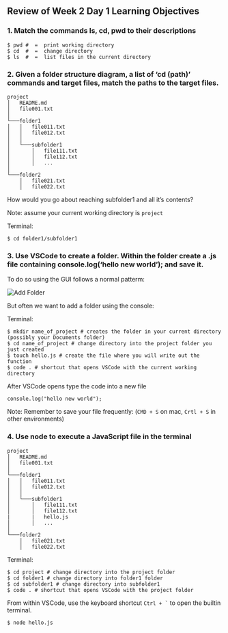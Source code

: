 Review of Week 2 Day 1 Learning Objectives
------------------------------------------

### 1. Match the commands ls, cd, pwd to their descriptions

    $ pwd #  =  print working directory
    $ cd  #  =  change directory
    $ ls  #  =  list files in the current directory

### 2. Given a folder structure diagram, a list of ‘cd (path)’ commands and target files, match the paths to the target files.

    project
    │   README.md
    │   file001.txt    
    │
    └───folder1
    │   │   file011.txt
    │   │   file012.txt
    │   │
    │   └───subfolder1
    │       │   file111.txt
    │       │   file112.txt
    │       │   ...
    │   
    └───folder2
        │   file021.txt
        │   file022.txt

How would you go about reaching subfolder1 and all it’s contents?

Note: assume your current working directory is `project`

Terminal:

    $ cd folder1/subfolder1

### 3. Use VSCode to create a folder. Within the folder create a .js file containing console.log(‘hello new world’); and save it.

To do so using the GUI follows a normal patterm:

![Add Folder](add_folder.png)

But often we want to add a folder using the console:

Terminal:

    $ mkdir name_of_project # creates the folder in your current directory (possibly your Documents folder)
    $ cd name_of_project # change directory into the project folder you just created
    $ touch hello.js # create the file where you will write out the function
    $ code . # shortcut that opens VSCode with the current working directory

After VSCode opens type the code into a new file

    console.log("hello new world");

Note: Remember to save your file frequently: (`CMD + S` on mac, `Crtl + S` in other environments)

### 4. Use node to execute a JavaScript file in the terminal

    project
    │   README.md
    │   file001.txt    
    │
    └───folder1
    │   │   file011.txt
    │   │   file012.txt
    │   │
    │   └───subfolder1
    │       │   file111.txt
    │       │   file112.txt
    |       |   hello.js
    │       │   ...
    │   
    └───folder2
        │   file021.txt
        │   file022.txt

Terminal:

    $ cd project # change directory into the project folder 
    $ cd folder1 # change directory into folder1 folder
    $ cd subfolder1 # change directory into subfolder1
    $ code . # shortcut that opens VSCode with the project folder

From within VSCode, use the keyboard shortcut `` Ctrl + ` `` to open the builtin terminal.

    $ node hello.js
